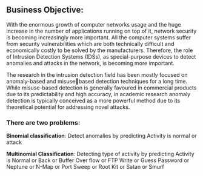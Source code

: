 ## Business Objective:
With the enormous growth of computer networks usage and the huge increase in the number of applications running on top of it, network security is becoming increasingly more important. All the 
computer systems suffer from security vulnerabilities which are both technically difficult and economically costly to be solved by the manufacturers. Therefore, the role of Intrusion Detection 
Systems (IDSs), as special-purpose devices to detect anomalies and attacks in the network, is becoming more important. 

The research in the intrusion detection field has been mostly focused on anomaly-based and misuse￾based detection techniques for a long time. While misuse-based detection is generally favoured in 
commercial products due to its predictability and high accuracy, in academic research anomaly detection is typically conceived as a more powerful method due to its theoretical potential for 
addressing novel attacks.

### There are two problems:
**Binomial classification**: Detect anomalies by predicting Activity is normal or attack

**Multinomial Classification**: Detecting type of activity by predicting Activity is Normal or Back or Buffer Over flow or FTP Write or Guess Password or Neptune or N-Map or Port Sweep or Root Kit or 
Satan or Smurf
